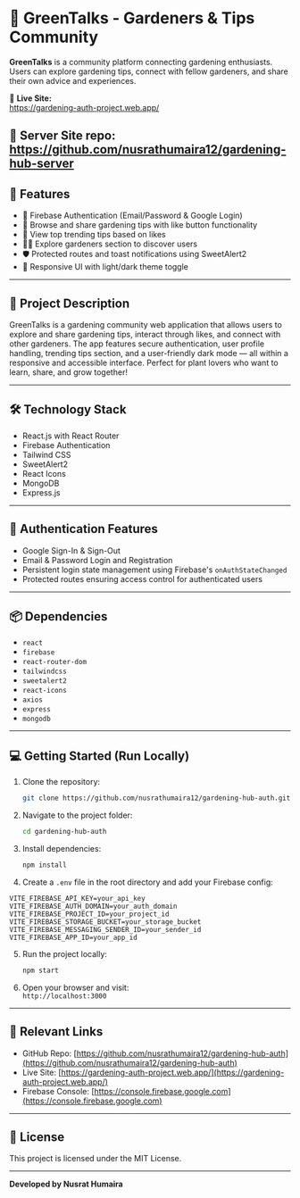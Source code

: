 # 🌿 GreenTalks - Gardeners & Tips Community

**GreenTalks** is a community platform connecting gardening enthusiasts. Users can explore gardening tips, connect with fellow gardeners, and share their own advice and experiences.

🔗 **Live Site:**  
https://gardening-auth-project.web.app/

🔗 **Server Site repo:** 
https://github.com/nusrathumaira12/gardening-hub-server
---

## 🚀 Features

- 🔐 Firebase Authentication (Email/Password & Google Login)  
- 🌿 Browse and share gardening tips with like button functionality  
- 🌟 View top trending tips based on likes  
- 🧑‍🌾 Explore gardeners section to discover users  
- 🛡️ Protected routes and toast notifications using SweetAlert2  
- 🎨 Responsive UI with light/dark theme toggle  

---

## 📖 Project Description

GreenTalks is a gardening community web application that allows users to explore and share gardening tips, interact through likes, and connect with other gardeners. The app features secure authentication, user profile handling, trending tips section, and a user-friendly dark mode — all within a responsive and accessible interface. Perfect for plant lovers who want to learn, share, and grow together!

---

## 🛠️ Technology Stack

- React.js with React Router  
- Firebase Authentication  
- Tailwind CSS  
- SweetAlert2  
- React Icons  
- MongoDB  
- Express.js  

---

## 🔐 Authentication Features

- Google Sign-In & Sign-Out  
- Email & Password Login and Registration  
- Persistent login state management using Firebase's `onAuthStateChanged`  
- Protected routes ensuring access control for authenticated users  

---

## 📦 Dependencies

- `react`  
- `firebase`  
- `react-router-dom`  
- `tailwindcss`  
- `sweetalert2`  
- `react-icons`  
- `axios`  
- `express`  
- `mongodb`  

---

## 💻 Getting Started (Run Locally)

1. Clone the repository:

   ```bash
   git clone https://github.com/nusrathumaira12/gardening-hub-auth.git
   ```

2. Navigate to the project folder:

   ```bash
   cd gardening-hub-auth
   ```

3. Install dependencies:

   ```bash
   npm install
   ```

4. Create a `.env` file in the root directory and add your Firebase config:

```env
VITE_FIREBASE_API_KEY=your_api_key
VITE_FIREBASE_AUTH_DOMAIN=your_auth_domain
VITE_FIREBASE_PROJECT_ID=your_project_id
VITE_FIREBASE_STORAGE_BUCKET=your_storage_bucket
VITE_FIREBASE_MESSAGING_SENDER_ID=your_sender_id
VITE_FIREBASE_APP_ID=your_app_id
```

5. Run the project locally:

   ```bash
   npm start
   ```

6. Open your browser and visit:  
   `http://localhost:3000`

---

## 🔗 Relevant Links

- GitHub Repo: [https://github.com/nusrathumaira12/gardening-hub-auth](https://github.com/nusrathumaira12/gardening-hub-auth)  
- Live Site: [https://gardening-auth-project.web.app/](https://gardening-auth-project.web.app/)  
- Firebase Console: [https://console.firebase.google.com](https://console.firebase.google.com)  

---

## 📄 License

This project is licensed under the MIT License.

---

**Developed by Nusrat Humaira**
